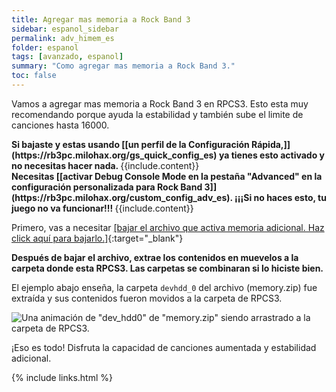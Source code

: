 ```yaml
---
title: Agregar mas memoria a Rock Band 3
sidebar: espanol_sidebar
permalink: adv_himem_es
folder: espanol
tags: [avanzado, espanol]
summary: "Como agregar mas memoria a Rock Band 3."
toc: false
---
```


Vamos a agregar mas memoria a Rock Band 3 en RPCS3. Esto esta muy recomendando porque ayuda la estabilidad y también sube el limite de canciones hasta 16000.

<div markdown="span" class="alert alert-info" role="alert"><i class="fa fa-info-circle"></i> <b>Si bajaste y estas usando [[un perfil de la Configuración Rápida,]](https://rb3pc.milohax.org/gs_quick_config_es) ya tienes esto activado y no necesitas hacer nada. </b> {{include.content}}</div>

<div markdown="span" class="alert alert-danger" role="alert"><i class="fa fa-exclamation-circle"></i> <b>Necesitas [[activar Debug Console Mode en la pestaña "Advanced" en la configuración personalizada para Rock Band 3]](https://rb3pc.milohax.org/custom_config_adv_es). ¡¡¡Si no haces esto, tu juego no va funcionar!!! </b> {{include.content}}</div>

Primero, vas a necesitar [[bajar el archivo que activa memoria adicional. Haz click aquí para bajarlo.]](https://github.com/carlmylo/docu-rpcs3/raw/gh-pages/downloads/customconfigs/memory.zip){:target="_blank"}

**Después de bajar el archivo, extrae los contenidos en muevelos a la carpeta donde esta RPCS3. Las carpetas se combinaran si lo hiciste bien.**

El ejemplo abajo enseña, la carpeta `devhdd_0` del archivo (memory.zip) fue extraída y sus contenidos fueron movidos a la carpeta de RPCS3.

![Una animación de "dev_hdd0" de "memory.zip" siendo arrastrado a la carpeta de RPCS3.](https://rb3pc.milohax.org/images/cust/himem.gif "Recommended.zip")

¡Eso es todo! Disfruta la capacidad de canciones aumentada y estabilidad adicional.

{% include links.html %}